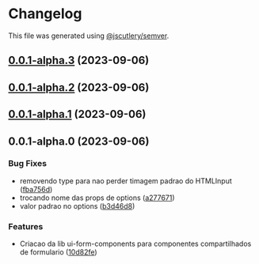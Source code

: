 # Changelog

This file was generated using [@jscutlery/semver](https://github.com/jscutlery/semver).

## [0.0.1-alpha.3](https://gitlab.ir7.com.br/r7/front-monorepo/compare/ui-form-components-0.0.1-alpha.2...ui-form-components-0.0.1-alpha.3) (2023-09-06)

## [0.0.1-alpha.2](https://gitlab.ir7.com.br/r7/front-monorepo/compare/ui-form-components-0.0.1-alpha.1...ui-form-components-0.0.1-alpha.2) (2023-09-06)

## [0.0.1-alpha.1](https://gitlab.ir7.com.br/r7/front-monorepo/compare/ui-form-components-0.0.1-alpha.0...ui-form-components-0.0.1-alpha.1) (2023-09-06)

## 0.0.1-alpha.0 (2023-09-06)

### Bug Fixes

- removendo type para nao perder timagem padrao do HTMLInput ([fba756d](https://gitlab.ir7.com.br/r7/front-monorepo/commit/fba756d84c2be1b70c85cf1571f8cc11c2b06e10))
- trocando nome das props de options ([a277671](https://gitlab.ir7.com.br/r7/front-monorepo/commit/a2776712ffe33b871b27b574748e408a9a53b79a))
- valor padrao no options ([b3d46d8](https://gitlab.ir7.com.br/r7/front-monorepo/commit/b3d46d8b054b4a73ca34650e730a1c3294c17d08))

### Features

- Criacao da lib ui-form-components para componentes compartilhados de formulario ([10d82fe](https://gitlab.ir7.com.br/r7/front-monorepo/commit/10d82feea51998a43fc146e0964c8d6394a6857a))
